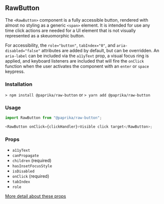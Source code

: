 ## RawButton

The `<RawButton>` component is a fully accessible button, rendered with almost no styling as a generic `<span>` element. It is intended for use any time click actions are needed for a UI element that is not visually represented as a skeuomorphic button.

For accessibility, the `role="button"`, `tabIndex="0"`, and `aria-disabled="false"` attributes are added by default, but can be overridden. An `aria-label` can be included via the `a11yText` prop, a visual focus ring is applied, and keyboard listeners are included that will fire the `onClick` function when the user activates the component with an `enter` or `space` keypress.

### Installation

`> npm install @paprika/raw-button`
or
`> yarn add @paprika/raw-button`

### Usage

```js
import RawButton from "@paprika/raw-button";

<RawButton onClick={clickHandler}>Visible click target</RawButton>;
```

### Props

- `a11yText`
- `canPropagate`
- `children` (required)
- `hasInsetFocusStyle`
- `isDisabled`
- `onClick` (required)
- `tabIndex`
- `role`

[More detail about these props](https://github.com/acl-services/paprika/blob/master/packages/RawButton/src/RawButton.js)
